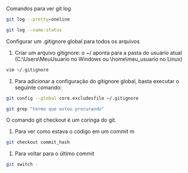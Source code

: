 Comandos para ver git log
```bash
git log --pretty=oneline
```

```bash
git log --name-status
```

Configurar um .gitignore global para todos os arquivos
1. Criar um arquivo gitignore: o ~/ aponta para a pasta do usuário atual (C:\Users\MeuUsuario no Windows ou \home\meu_usuario no Linux)
```bash
vim ~/.gitignore
```
1. Para adicionar a configuração do gitignore global, basta executar o seguinte comando:

```bash
git config --global core.excludesfile ~/.gitignore
```

```bash
git grep "termo que estou procurando"
```

O comando git checkout é um coringa do git.

1. Para ver como estava o código em um commit m
```bash
git checkout commit_hash
```

1. Para voltar para o último commit
```bash
git switch -
```